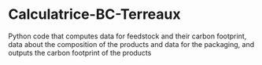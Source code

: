 # Calculatrice-BC-Terreaux
Python code that computes data for feedstock and their carbon footprint, data about the composition of the products and data for the packaging, and outputs the carbon footprint of the products
